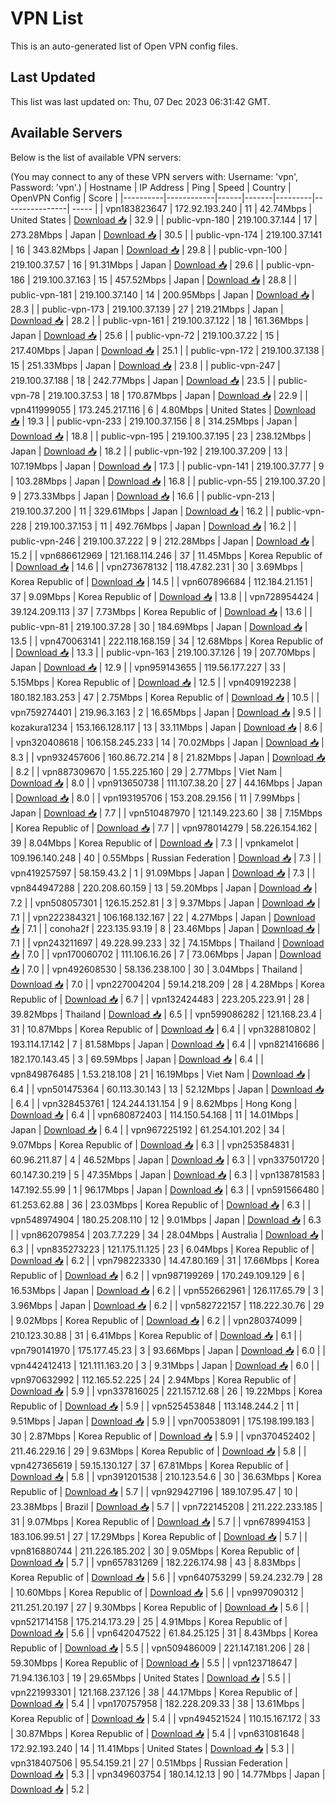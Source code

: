 # VPN List

This is an auto-generated list of Open VPN config files.

## Last Updated

This list was last updated on: Thu, 07 Dec 2023 06:31:42 GMT.

## Available Servers

Below is the list of available VPN servers:

(You may connect to any of these VPN servers with: Username: 'vpn', Password: 'vpn'.)
| Hostname | IP Address | Ping | Speed | Country | OpenVPN Config | Score |
|----------|------------|------|-------|---------|----------------| ----- |
| vpn183823647 | 172.92.193.240 | 11 | 42.74Mbps | United States | [Download 📥](./configs/server_0_US.ovpn) | 32.9 |
| public-vpn-180 | 219.100.37.144 | 17 | 273.28Mbps | Japan | [Download 📥](./configs/server_1_JP.ovpn) | 30.5 |
| public-vpn-174 | 219.100.37.141 | 16 | 343.82Mbps | Japan | [Download 📥](./configs/server_2_JP.ovpn) | 29.8 |
| public-vpn-100 | 219.100.37.57 | 16 | 91.31Mbps | Japan | [Download 📥](./configs/server_3_JP.ovpn) | 29.6 |
| public-vpn-186 | 219.100.37.163 | 15 | 457.52Mbps | Japan | [Download 📥](./configs/server_4_JP.ovpn) | 28.8 |
| public-vpn-181 | 219.100.37.140 | 14 | 200.95Mbps | Japan | [Download 📥](./configs/server_5_JP.ovpn) | 28.3 |
| public-vpn-173 | 219.100.37.139 | 27 | 219.21Mbps | Japan | [Download 📥](./configs/server_6_JP.ovpn) | 28.2 |
| public-vpn-161 | 219.100.37.122 | 18 | 161.36Mbps | Japan | [Download 📥](./configs/server_7_JP.ovpn) | 25.6 |
| public-vpn-72 | 219.100.37.22 | 15 | 217.40Mbps | Japan | [Download 📥](./configs/server_8_JP.ovpn) | 25.1 |
| public-vpn-172 | 219.100.37.138 | 15 | 251.33Mbps | Japan | [Download 📥](./configs/server_9_JP.ovpn) | 23.8 |
| public-vpn-247 | 219.100.37.188 | 18 | 242.77Mbps | Japan | [Download 📥](./configs/server_10_JP.ovpn) | 23.5 |
| public-vpn-78 | 219.100.37.53 | 18 | 170.87Mbps | Japan | [Download 📥](./configs/server_11_JP.ovpn) | 22.9 |
| vpn411999055 | 173.245.217.116 | 6 | 4.80Mbps | United States | [Download 📥](./configs/server_12_US.ovpn) | 19.3 |
| public-vpn-233 | 219.100.37.156 | 8 | 314.25Mbps | Japan | [Download 📥](./configs/server_13_JP.ovpn) | 18.8 |
| public-vpn-195 | 219.100.37.195 | 23 | 238.12Mbps | Japan | [Download 📥](./configs/server_14_JP.ovpn) | 18.2 |
| public-vpn-192 | 219.100.37.209 | 13 | 107.19Mbps | Japan | [Download 📥](./configs/server_15_JP.ovpn) | 17.3 |
| public-vpn-141 | 219.100.37.77 | 9 | 103.28Mbps | Japan | [Download 📥](./configs/server_16_JP.ovpn) | 16.8 |
| public-vpn-55 | 219.100.37.20 | 9 | 273.33Mbps | Japan | [Download 📥](./configs/server_17_JP.ovpn) | 16.6 |
| public-vpn-213 | 219.100.37.200 | 11 | 329.61Mbps | Japan | [Download 📥](./configs/server_18_JP.ovpn) | 16.2 |
| public-vpn-228 | 219.100.37.153 | 11 | 492.76Mbps | Japan | [Download 📥](./configs/server_19_JP.ovpn) | 16.2 |
| public-vpn-246 | 219.100.37.222 | 9 | 212.28Mbps | Japan | [Download 📥](./configs/server_20_JP.ovpn) | 15.2 |
| vpn686612969 | 121.168.114.246 | 37 | 11.45Mbps | Korea Republic of | [Download 📥](./configs/server_21_KR.ovpn) | 14.6 |
| vpn273678132 | 118.47.82.231 | 30 | 3.69Mbps | Korea Republic of | [Download 📥](./configs/server_22_KR.ovpn) | 14.5 |
| vpn607896684 | 112.184.21.151 | 37 | 9.09Mbps | Korea Republic of | [Download 📥](./configs/server_23_KR.ovpn) | 13.8 |
| vpn728954424 | 39.124.209.113 | 37 | 7.73Mbps | Korea Republic of | [Download 📥](./configs/server_24_KR.ovpn) | 13.6 |
| public-vpn-81 | 219.100.37.28 | 30 | 184.69Mbps | Japan | [Download 📥](./configs/server_25_JP.ovpn) | 13.5 |
| vpn470063141 | 222.118.168.159 | 34 | 12.68Mbps | Korea Republic of | [Download 📥](./configs/server_26_KR.ovpn) | 13.3 |
| public-vpn-163 | 219.100.37.126 | 19 | 207.70Mbps | Japan | [Download 📥](./configs/server_27_JP.ovpn) | 12.9 |
| vpn959143655 | 119.56.177.227 | 33 | 5.15Mbps | Korea Republic of | [Download 📥](./configs/server_28_KR.ovpn) | 12.5 |
| vpn409192238 | 180.182.183.253 | 47 | 2.75Mbps | Korea Republic of | [Download 📥](./configs/server_29_KR.ovpn) | 10.5 |
| vpn759274401 | 219.96.3.163 | 2 | 16.65Mbps | Japan | [Download 📥](./configs/server_30_JP.ovpn) | 9.5 |
| kozakura1234 | 153.166.128.117 | 13 | 33.11Mbps | Japan | [Download 📥](./configs/server_31_JP.ovpn) | 8.6 |
| vpn320408618 | 106.158.245.233 | 14 | 70.02Mbps | Japan | [Download 📥](./configs/server_32_JP.ovpn) | 8.3 |
| vpn932457606 | 160.86.72.214 | 8 | 21.82Mbps | Japan | [Download 📥](./configs/server_33_JP.ovpn) | 8.2 |
| vpn887309670 | 1.55.225.160 | 29 | 2.77Mbps | Viet Nam | [Download 📥](./configs/server_34_VN.ovpn) | 8.0 |
| vpn913650738 | 111.107.38.20 | 27 | 44.16Mbps | Japan | [Download 📥](./configs/server_35_JP.ovpn) | 8.0 |
| vpn193195706 | 153.208.29.156 | 11 | 7.99Mbps | Japan | [Download 📥](./configs/server_36_JP.ovpn) | 7.7 |
| vpn510487970 | 121.149.223.60 | 38 | 7.15Mbps | Korea Republic of | [Download 📥](./configs/server_37_KR.ovpn) | 7.7 |
| vpn978014279 | 58.226.154.162 | 39 | 8.04Mbps | Korea Republic of | [Download 📥](./configs/server_38_KR.ovpn) | 7.3 |
| vpnkamelot | 109.196.140.248 | 40 | 0.55Mbps | Russian Federation | [Download 📥](./configs/server_39_RU.ovpn) | 7.3 |
| vpn419257597 | 58.159.43.2 | 1 | 91.09Mbps | Japan | [Download 📥](./configs/server_40_JP.ovpn) | 7.3 |
| vpn844947288 | 220.208.60.159 | 13 | 59.20Mbps | Japan | [Download 📥](./configs/server_41_JP.ovpn) | 7.2 |
| vpn508057301 | 126.15.252.81 | 3 | 9.37Mbps | Japan | [Download 📥](./configs/server_42_JP.ovpn) | 7.1 |
| vpn222384321 | 106.168.132.167 | 22 | 4.27Mbps | Japan | [Download 📥](./configs/server_43_JP.ovpn) | 7.1 |
| conoha2f | 223.135.93.19 | 8 | 23.46Mbps | Japan | [Download 📥](./configs/server_44_JP.ovpn) | 7.1 |
| vpn243211697 | 49.228.99.233 | 32 | 74.15Mbps | Thailand | [Download 📥](./configs/server_45_TH.ovpn) | 7.0 |
| vpn170060702 | 111.106.16.26 | 7 | 73.06Mbps | Japan | [Download 📥](./configs/server_46_JP.ovpn) | 7.0 |
| vpn492608530 | 58.136.238.100 | 30 | 3.04Mbps | Thailand | [Download 📥](./configs/server_47_TH.ovpn) | 7.0 |
| vpn227004204 | 59.14.218.209 | 28 | 4.28Mbps | Korea Republic of | [Download 📥](./configs/server_48_KR.ovpn) | 6.7 |
| vpn132424483 | 223.205.223.91 | 28 | 39.82Mbps | Thailand | [Download 📥](./configs/server_49_TH.ovpn) | 6.5 |
| vpn599086282 | 121.168.23.4 | 31 | 10.87Mbps | Korea Republic of | [Download 📥](./configs/server_50_KR.ovpn) | 6.4 |
| vpn328810802 | 193.114.17.142 | 7 | 81.58Mbps | Japan | [Download 📥](./configs/server_51_JP.ovpn) | 6.4 |
| vpn821416686 | 182.170.143.45 | 3 | 69.59Mbps | Japan | [Download 📥](./configs/server_52_JP.ovpn) | 6.4 |
| vpn849876485 | 1.53.218.108 | 21 | 16.19Mbps | Viet Nam | [Download 📥](./configs/server_53_VN.ovpn) | 6.4 |
| vpn501475364 | 60.113.30.143 | 13 | 52.12Mbps | Japan | [Download 📥](./configs/server_54_JP.ovpn) | 6.4 |
| vpn328453761 | 124.244.131.154 | 9 | 8.62Mbps | Hong Kong | [Download 📥](./configs/server_55_HK.ovpn) | 6.4 |
| vpn680872403 | 114.150.54.168 | 11 | 14.01Mbps | Japan | [Download 📥](./configs/server_56_JP.ovpn) | 6.4 |
| vpn967225192 | 61.254.101.202 | 34 | 9.07Mbps | Korea Republic of | [Download 📥](./configs/server_57_KR.ovpn) | 6.3 |
| vpn253584831 | 60.96.211.87 | 4 | 46.52Mbps | Japan | [Download 📥](./configs/server_58_JP.ovpn) | 6.3 |
| vpn337501720 | 60.147.30.219 | 5 | 47.35Mbps | Japan | [Download 📥](./configs/server_59_JP.ovpn) | 6.3 |
| vpn138781583 | 147.192.55.99 | 1 | 96.17Mbps | Japan | [Download 📥](./configs/server_60_JP.ovpn) | 6.3 |
| vpn591566480 | 61.253.62.88 | 36 | 23.03Mbps | Korea Republic of | [Download 📥](./configs/server_61_KR.ovpn) | 6.3 |
| vpn548974904 | 180.25.208.110 | 12 | 9.01Mbps | Japan | [Download 📥](./configs/server_62_JP.ovpn) | 6.3 |
| vpn862079854 | 203.7.7.229 | 34 | 28.04Mbps | Australia | [Download 📥](./configs/server_63_AU.ovpn) | 6.3 |
| vpn835273223 | 121.175.11.125 | 23 | 6.04Mbps | Korea Republic of | [Download 📥](./configs/server_64_KR.ovpn) | 6.2 |
| vpn798223330 | 14.47.80.169 | 31 | 17.66Mbps | Korea Republic of | [Download 📥](./configs/server_65_KR.ovpn) | 6.2 |
| vpn987199269 | 170.249.109.129 | 6 | 16.53Mbps | Japan | [Download 📥](./configs/server_66_JP.ovpn) | 6.2 |
| vpn552662961 | 126.117.65.79 | 3 | 3.96Mbps | Japan | [Download 📥](./configs/server_67_JP.ovpn) | 6.2 |
| vpn582722157 | 118.222.30.76 | 29 | 9.02Mbps | Korea Republic of | [Download 📥](./configs/server_68_KR.ovpn) | 6.2 |
| vpn280374099 | 210.123.30.88 | 31 | 6.41Mbps | Korea Republic of | [Download 📥](./configs/server_69_KR.ovpn) | 6.1 |
| vpn790141970 | 175.177.45.23 | 3 | 93.66Mbps | Japan | [Download 📥](./configs/server_70_JP.ovpn) | 6.0 |
| vpn442412413 | 121.111.163.20 | 3 | 9.31Mbps | Japan | [Download 📥](./configs/server_71_JP.ovpn) | 6.0 |
| vpn970632992 | 112.165.52.225 | 24 | 2.94Mbps | Korea Republic of | [Download 📥](./configs/server_72_KR.ovpn) | 5.9 |
| vpn337816025 | 221.157.12.68 | 26 | 19.22Mbps | Korea Republic of | [Download 📥](./configs/server_73_KR.ovpn) | 5.9 |
| vpn525453848 | 113.148.244.2 | 11 | 9.51Mbps | Japan | [Download 📥](./configs/server_74_JP.ovpn) | 5.9 |
| vpn700538091 | 175.198.199.183 | 30 | 2.87Mbps | Korea Republic of | [Download 📥](./configs/server_75_KR.ovpn) | 5.9 |
| vpn370452402 | 211.46.229.16 | 29 | 9.63Mbps | Korea Republic of | [Download 📥](./configs/server_76_KR.ovpn) | 5.8 |
| vpn427365619 | 59.15.130.127 | 37 | 67.81Mbps | Korea Republic of | [Download 📥](./configs/server_77_KR.ovpn) | 5.8 |
| vpn391201538 | 210.123.54.6 | 30 | 36.63Mbps | Korea Republic of | [Download 📥](./configs/server_78_KR.ovpn) | 5.7 |
| vpn929427196 | 189.107.95.47 | 10 | 23.38Mbps | Brazil | [Download 📥](./configs/server_79_BR.ovpn) | 5.7 |
| vpn722145208 | 211.222.233.185 | 31 | 9.07Mbps | Korea Republic of | [Download 📥](./configs/server_80_KR.ovpn) | 5.7 |
| vpn678994153 | 183.106.99.51 | 27 | 17.29Mbps | Korea Republic of | [Download 📥](./configs/server_81_KR.ovpn) | 5.7 |
| vpn816880744 | 211.226.185.202 | 30 | 9.05Mbps | Korea Republic of | [Download 📥](./configs/server_82_KR.ovpn) | 5.7 |
| vpn657831269 | 182.226.174.98 | 43 | 8.83Mbps | Korea Republic of | [Download 📥](./configs/server_83_KR.ovpn) | 5.6 |
| vpn640753299 | 59.24.232.79 | 28 | 10.60Mbps | Korea Republic of | [Download 📥](./configs/server_84_KR.ovpn) | 5.6 |
| vpn997090312 | 211.251.20.197 | 27 | 9.30Mbps | Korea Republic of | [Download 📥](./configs/server_85_KR.ovpn) | 5.6 |
| vpn521714158 | 175.214.173.29 | 25 | 4.91Mbps | Korea Republic of | [Download 📥](./configs/server_86_KR.ovpn) | 5.6 |
| vpn642047522 | 61.84.25.125 | 31 | 8.43Mbps | Korea Republic of | [Download 📥](./configs/server_87_KR.ovpn) | 5.5 |
| vpn509486009 | 221.147.181.206 | 28 | 59.30Mbps | Korea Republic of | [Download 📥](./configs/server_88_KR.ovpn) | 5.5 |
| vpn123718647 | 71.94.136.103 | 19 | 29.65Mbps | United States | [Download 📥](./configs/server_89_US.ovpn) | 5.5 |
| vpn221993301 | 121.168.237.126 | 38 | 44.17Mbps | Korea Republic of | [Download 📥](./configs/server_90_KR.ovpn) | 5.4 |
| vpn170757958 | 182.228.209.33 | 38 | 13.61Mbps | Korea Republic of | [Download 📥](./configs/server_91_KR.ovpn) | 5.4 |
| vpn494521524 | 110.15.167.172 | 33 | 30.87Mbps | Korea Republic of | [Download 📥](./configs/server_92_KR.ovpn) | 5.4 |
| vpn631081648 | 172.92.193.240 | 14 | 11.41Mbps | United States | [Download 📥](./configs/server_93_US.ovpn) | 5.3 |
| vpn318407506 | 95.54.159.21 | 27 | 0.51Mbps | Russian Federation | [Download 📥](./configs/server_94_RU.ovpn) | 5.3 |
| vpn349603754 | 180.14.12.13 | 90 | 14.77Mbps | Japan | [Download 📥](./configs/server_95_JP.ovpn) | 5.2 |
